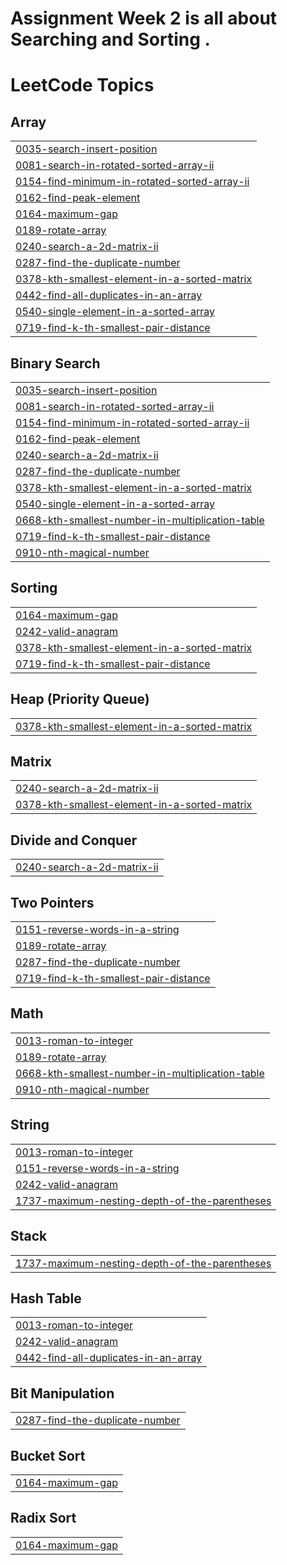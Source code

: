 # Assignment Week 2 is all about Searching and Sorting .

<!---LeetCode Topics Start-->
# LeetCode Topics
## Array
|  |
| ------- |
| [0035-search-insert-position](https://github.com/Tejashree2025/Assignment-Week-2/tree/master/0035-search-insert-position) |
| [0081-search-in-rotated-sorted-array-ii](https://github.com/Tejashree2025/Assignment-Week-2/tree/master/0081-search-in-rotated-sorted-array-ii) |
| [0154-find-minimum-in-rotated-sorted-array-ii](https://github.com/Tejashree2025/Assignment-Week-2/tree/master/0154-find-minimum-in-rotated-sorted-array-ii) |
| [0162-find-peak-element](https://github.com/Tejashree2025/Assignment-Week-2/tree/master/0162-find-peak-element) |
| [0164-maximum-gap](https://github.com/Tejashree2025/Assignment-Week-2/tree/master/0164-maximum-gap) |
| [0189-rotate-array](https://github.com/Tejashree2025/Assignment-Week-2/tree/master/0189-rotate-array) |
| [0240-search-a-2d-matrix-ii](https://github.com/Tejashree2025/Assignment-Week-2/tree/master/0240-search-a-2d-matrix-ii) |
| [0287-find-the-duplicate-number](https://github.com/Tejashree2025/Assignment-Week-2/tree/master/0287-find-the-duplicate-number) |
| [0378-kth-smallest-element-in-a-sorted-matrix](https://github.com/Tejashree2025/Assignment-Week-2/tree/master/0378-kth-smallest-element-in-a-sorted-matrix) |
| [0442-find-all-duplicates-in-an-array](https://github.com/Tejashree2025/Assignment-Week-2/tree/master/0442-find-all-duplicates-in-an-array) |
| [0540-single-element-in-a-sorted-array](https://github.com/Tejashree2025/Assignment-Week-2/tree/master/0540-single-element-in-a-sorted-array) |
| [0719-find-k-th-smallest-pair-distance](https://github.com/Tejashree2025/Assignment-Week-2/tree/master/0719-find-k-th-smallest-pair-distance) |
## Binary Search
|  |
| ------- |
| [0035-search-insert-position](https://github.com/Tejashree2025/Assignment-Week-2/tree/master/0035-search-insert-position) |
| [0081-search-in-rotated-sorted-array-ii](https://github.com/Tejashree2025/Assignment-Week-2/tree/master/0081-search-in-rotated-sorted-array-ii) |
| [0154-find-minimum-in-rotated-sorted-array-ii](https://github.com/Tejashree2025/Assignment-Week-2/tree/master/0154-find-minimum-in-rotated-sorted-array-ii) |
| [0162-find-peak-element](https://github.com/Tejashree2025/Assignment-Week-2/tree/master/0162-find-peak-element) |
| [0240-search-a-2d-matrix-ii](https://github.com/Tejashree2025/Assignment-Week-2/tree/master/0240-search-a-2d-matrix-ii) |
| [0287-find-the-duplicate-number](https://github.com/Tejashree2025/Assignment-Week-2/tree/master/0287-find-the-duplicate-number) |
| [0378-kth-smallest-element-in-a-sorted-matrix](https://github.com/Tejashree2025/Assignment-Week-2/tree/master/0378-kth-smallest-element-in-a-sorted-matrix) |
| [0540-single-element-in-a-sorted-array](https://github.com/Tejashree2025/Assignment-Week-2/tree/master/0540-single-element-in-a-sorted-array) |
| [0668-kth-smallest-number-in-multiplication-table](https://github.com/Tejashree2025/Assignment-Week-2/tree/master/0668-kth-smallest-number-in-multiplication-table) |
| [0719-find-k-th-smallest-pair-distance](https://github.com/Tejashree2025/Assignment-Week-2/tree/master/0719-find-k-th-smallest-pair-distance) |
| [0910-nth-magical-number](https://github.com/Tejashree2025/Assignment-Week-2/tree/master/0910-nth-magical-number) |
## Sorting
|  |
| ------- |
| [0164-maximum-gap](https://github.com/Tejashree2025/Assignment-Week-2/tree/master/0164-maximum-gap) |
| [0242-valid-anagram](https://github.com/Tejashree2025/Assignment-Week-2/tree/master/0242-valid-anagram) |
| [0378-kth-smallest-element-in-a-sorted-matrix](https://github.com/Tejashree2025/Assignment-Week-2/tree/master/0378-kth-smallest-element-in-a-sorted-matrix) |
| [0719-find-k-th-smallest-pair-distance](https://github.com/Tejashree2025/Assignment-Week-2/tree/master/0719-find-k-th-smallest-pair-distance) |
## Heap (Priority Queue)
|  |
| ------- |
| [0378-kth-smallest-element-in-a-sorted-matrix](https://github.com/Tejashree2025/Assignment-Week-2/tree/master/0378-kth-smallest-element-in-a-sorted-matrix) |
## Matrix
|  |
| ------- |
| [0240-search-a-2d-matrix-ii](https://github.com/Tejashree2025/Assignment-Week-2/tree/master/0240-search-a-2d-matrix-ii) |
| [0378-kth-smallest-element-in-a-sorted-matrix](https://github.com/Tejashree2025/Assignment-Week-2/tree/master/0378-kth-smallest-element-in-a-sorted-matrix) |
## Divide and Conquer
|  |
| ------- |
| [0240-search-a-2d-matrix-ii](https://github.com/Tejashree2025/Assignment-Week-2/tree/master/0240-search-a-2d-matrix-ii) |
## Two Pointers
|  |
| ------- |
| [0151-reverse-words-in-a-string](https://github.com/Tejashree2025/Assignment-Week-2/tree/master/0151-reverse-words-in-a-string) |
| [0189-rotate-array](https://github.com/Tejashree2025/Assignment-Week-2/tree/master/0189-rotate-array) |
| [0287-find-the-duplicate-number](https://github.com/Tejashree2025/Assignment-Week-2/tree/master/0287-find-the-duplicate-number) |
| [0719-find-k-th-smallest-pair-distance](https://github.com/Tejashree2025/Assignment-Week-2/tree/master/0719-find-k-th-smallest-pair-distance) |
## Math
|  |
| ------- |
| [0013-roman-to-integer](https://github.com/Tejashree2025/Assignment-Week-2/tree/master/0013-roman-to-integer) |
| [0189-rotate-array](https://github.com/Tejashree2025/Assignment-Week-2/tree/master/0189-rotate-array) |
| [0668-kth-smallest-number-in-multiplication-table](https://github.com/Tejashree2025/Assignment-Week-2/tree/master/0668-kth-smallest-number-in-multiplication-table) |
| [0910-nth-magical-number](https://github.com/Tejashree2025/Assignment-Week-2/tree/master/0910-nth-magical-number) |
## String
|  |
| ------- |
| [0013-roman-to-integer](https://github.com/Tejashree2025/Assignment-Week-2/tree/master/0013-roman-to-integer) |
| [0151-reverse-words-in-a-string](https://github.com/Tejashree2025/Assignment-Week-2/tree/master/0151-reverse-words-in-a-string) |
| [0242-valid-anagram](https://github.com/Tejashree2025/Assignment-Week-2/tree/master/0242-valid-anagram) |
| [1737-maximum-nesting-depth-of-the-parentheses](https://github.com/Tejashree2025/Assignment-Week-2/tree/master/1737-maximum-nesting-depth-of-the-parentheses) |
## Stack
|  |
| ------- |
| [1737-maximum-nesting-depth-of-the-parentheses](https://github.com/Tejashree2025/Assignment-Week-2/tree/master/1737-maximum-nesting-depth-of-the-parentheses) |
## Hash Table
|  |
| ------- |
| [0013-roman-to-integer](https://github.com/Tejashree2025/Assignment-Week-2/tree/master/0013-roman-to-integer) |
| [0242-valid-anagram](https://github.com/Tejashree2025/Assignment-Week-2/tree/master/0242-valid-anagram) |
| [0442-find-all-duplicates-in-an-array](https://github.com/Tejashree2025/Assignment-Week-2/tree/master/0442-find-all-duplicates-in-an-array) |
## Bit Manipulation
|  |
| ------- |
| [0287-find-the-duplicate-number](https://github.com/Tejashree2025/Assignment-Week-2/tree/master/0287-find-the-duplicate-number) |
## Bucket Sort
|  |
| ------- |
| [0164-maximum-gap](https://github.com/Tejashree2025/Assignment-Week-2/tree/master/0164-maximum-gap) |
## Radix Sort
|  |
| ------- |
| [0164-maximum-gap](https://github.com/Tejashree2025/Assignment-Week-2/tree/master/0164-maximum-gap) |
<!---LeetCode Topics End-->